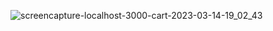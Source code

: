 ![screencapture-localhost-3000-cart-2023-03-14-19_02_43](https://user-images.githubusercontent.com/114661364/225017174-f47ab386-98f8-485b-9b08-b6da76b9cbd3.png)
